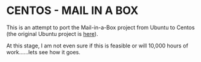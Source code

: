 CENTOS - MAIL IN A BOX
======================

This is an attempt to port the Mail-in-a-Box project from Ubuntu to Centos (the original Ubuntu project is [here](https://mailinabox.email)).

At this stage, I am not even sure if this is feasible or will 10,000 hours of work......lets see how it goes.
